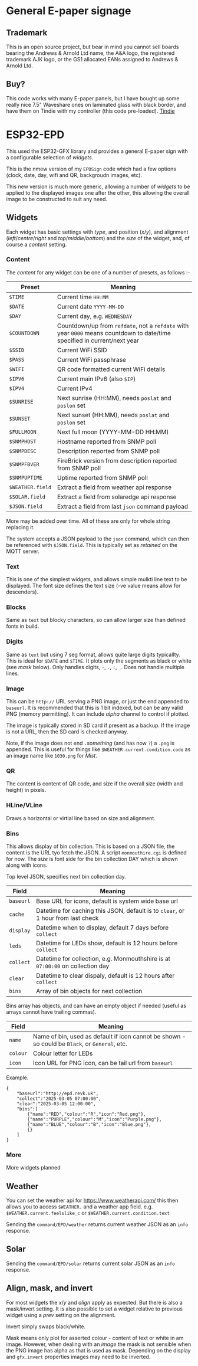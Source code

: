 # General E-paper signage

## Trademark

This is an open source project, but bear in mind you cannot sell boards bearing the Andrews & Arnold Ltd name, the A&A logo, the registered trademark AJK logo, or the GS1 allocated EANs assigned to Andrews & Arnold Ltd.

## Buy?

This code works with many E-paper panels, but I have bought up some really nice 7.5" Waveshare ones on laminated glass with black border, and have them on Tindie with my controller (this code pre-loaded). [Tindie](https://www.tindie.com/products/revk/75-e-paper-controller-24-leds-sd-card-slot/)

# ESP32-EPD

This used the ESP32-GFX library and provides a general E-paper sign with a configurable selection of *widgets*.

This is the nmew version of my `EPDSign` code which had a few options (clock, date, day, wifi and QR, backgroudn images, etc).

This new version is much more generic, allowing a number of *widgets* to be applied to the displayed images one after the other, this allowing the overall image to be constructed to suit any need.

## Widgets

Each widget has basic settings with *type*, and position (*x*/*y*), and alignment (*left*/*centre*/*right* and *top*/*middle*/*bottom*) and the *size* of the widget, and, of course a *content* setting.

### Content

The *content* for any widget can be one of a number of presets, as follows :-

|Preset|Meaning|
|------|-------|
|`$TIME`|Current time `HH:MM`|
|`$DATE`|Current date `YYYY-MM-DD`|
|`$DAY`|Current day, e.g. `WEDNESDAY`|
|`$COUNTDOWN`|Countdown/up from `refdate`, not a `refdate` with year `0000` means countdown to date/time specified in current/next year|
|`$SSID`|Current WiFi SSID|
|`$PASS`|Current WiFi passphrase|
|`$WIFI`|QR code formatted current WiFi details|
|`$IPV6`|Current main IPv6 (also `$IP`)|
|`$IPV4`|Current IPv4|
|`$SUNRISE`|Next sunrise (HH:MM), needs `poslat` and `poslon` set|
|`$SUNSET`|Next sunset (HH:MM), needs `poslat` and `poslon` set|
|`$FULLMOON`|Next full moon (YYYY-MM-DD HH:MM)|
|`$SNMPHOST`|Hostname reported from SNMP poll|
|`$SNMPDESC`|Description reported from SNMP poll|
|`$SNMPFBVER`|FireBrick version from description reported from SNMP poll|
|`$SNMPUPTIME`|Uptime reported from SNMP poll|
|`$WEATHER.field`|Extract a field from weather api response|
|`$SOLAR.field`|Extract a field from solaredge api response|
|`$JSON.field`|Extract a field from last `json` command payload|

More may be added over time. All of these are only for whole string replacing it.

The system accepts a JSON payload to the `json` command, which can then be referenced with `$JSON.field`. This is typically set as *retained* on the MQTT server.

### Text

This is one of the simplest widgets, and allows simple mulkti line text to be displayed. The font size defines the text size (-ve value means allow for descenders).

### Blocks

Same as `text` but blocky characters, so can allow larger size than defined fonts in build.

### Digits

Same as `text` but using 7 seg format, allows quite large digits typicallty. This is ideal for `$DATE` and `$TIME`. It plots only the segments as black or white (see *mask* below). Only handles digits, `-`, `.`, `:`, `_`. Does not handle multiple lines.

### Image

This can be `http://` URL serving a PNG image, or just the end appended to `baseurl`. It is recommended that this is 1 bit indexed, but can be any valid PNG (memory permitting). It can include *alpha* channel to control if plotted.

The image is typically stored in SD card if present as a backup. If the image is not a URL, then the SD card is checked anyway.

Note, if the image does not end `.`*something* (and has now `?`) a `.png` is appended. This is useful for things like `$WEATHER.current.condition.code` as an image name like `1030.png` for *Mist*.

### QR

The content is content of QR code, and size if the overall size (width and height) in pixels.

### HLine/VLine

Draws a horizontal or virtial line based on size and alignment.

### Bins

This allows display of bin collection. This is based on a JSON file, the content is the URL tyo fetch the JSON. A script `monmouthire.cgi` is defined for now. The *size* is font side for the bin collection DAY which is shown along with icons.

Top level JSON, specifies next bin collection day.

|Field|Meaning|
|-----|-------|
|`baseurl`|Base URL for icons, default is system wide base url|
|`cache`|Datetime for caching this JSON, default is to `clear`, or 1 hour from last check|
|`display`|Datetime when to display, default 7 days before `collect`|
|`leds`|Datetime for LEDs show, default is 12 hours before `collect`|
|`collect`|Datetime for collection, e.g. Monmouthshire is at `07:00:00` on collection day|
|`clear`|Datetime to clear dispaly, default is 12 hours after `collect`|
|`bins`|Array of bin objects for next collection|

Bins array has objects, and can have an empty object if needed (useful as arrays cannot have trailing commas).

|Field|Meaning|
|-----|-------|
|`name`|Name of bin, used as default if icon cannot be shown - so could be `Black`, or `General`, etc.|
|`colour`|Colour letter for LEDs|
|`icon`|Icon URL for PNG icon, can be tail url from `baseurl`|

Example.

```
{
	"baseurl":"http://epd.revk.uk",
	"collect":"2025-03-05 07:00:00",
	"clear":"2025-03-05 12:00:00",
	"bins":[
		{"name":"RED","colour":"R","icon":"Red.png"},
		{"name":"PURPLE","colour":"M","icon":"Purple.png"},
		{"name":"BLUE","colour":"B","icon":"Blue.png"},
		{}
	]
}
```


### More

More widgets planned

## Weather

You can set the weather api for https://www.weatherapi.com/ this then allows you to access `$WEATHER.` and a weather app field. e.g. `$WEATHER.current.feelslike_c` or `$WEATHER.current.condition.text`

Sending the `command/EPD/weather` returns current weather JSON as an `info` response.

## Solar

Sending the `command/EPD/solar` returns current solar JSON as an `info` response.

## Align, mask, and invert

For most widgets the *x*/*y* and *align* apply as expected. But there is also a mask/invert setting. It is also possible to set a widget relative to previous widget using a *prev* setting on the alignment.

Invert simply swaps black/white.

Mask means only plot for asserted colour - content of text or white in am image. However, when dealing with an *image* the mask is not sensible when the PNG image has alpha as that is used as mask. Depending on the display and `gfx.invert` properties images may need to be inverted.
